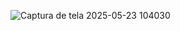 ![Captura de tela 2025-05-23 104030](https://github.com/user-attachments/assets/a8c2ff47-d49c-476e-b8c1-cd057206b4d0)
